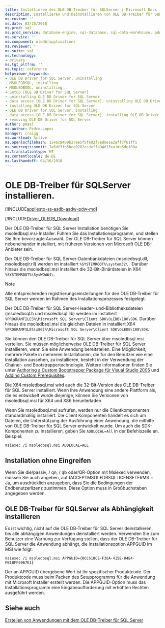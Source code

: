 ```yaml
---
title: Installieren des OLE DB-Treiber für SQLServer | Microsoft Docs
description: Installieren und Deinstallieren von OLE DB-Treiber für SQL Server
ms.custom: ''
ms.date: 03/26/2018
ms.prod: sql
ms.prod_service: database-engine, sql-database, sql-data-warehouse, pdw
ms.service: ''
ms.component: oledb|applications
ms.reviewer: ''
ms.suite: sql
ms.technology:
- drivers
ms.tgt_pltfrm: ''
ms.topic: reference
helpviewer_keywords:
- OLE DB Driver for SQL Server, uninstalling
- MSOLEDBSQL, installing
- MSOLEDBSQL, uninstalling
- Setup [OLE DB Driver for SQL Server]
- uninstalling OLE DB Driver for SQL Server
- data access [OLE DB Driver for SQL Server], uninstalling OLE DB Driver for SQL Server
- installing OLE DB Driver for SQL Server
- OLE DB Driver for SQL Server, installing
- data access [OLE DB Driver for SQL Server], installing OLE DB Driver for SQL Server
- removing OLE DB Driver for SQL Server
author: pmasl
ms.author: Pedro.Lopes
manager: craigg
ms.workload: Active
ms.openlocfilehash: 154ac8409b27ee5f5fe02f7ed8e1e2aff7f61ff1
ms.sourcegitcommit: 7a6df3fd5bea9282ecdeffa94d13ea1da6def80a
ms.translationtype: HT
ms.contentlocale: de-DE
ms.lasthandoff: 04/16/2018
---
```

# <a name="installing-ole-db-driver-for-sql-server"></a>OLE DB-Treiber für SQLServer installieren.
[!INCLUDE[appliesto-ss-asdb-asdw-pdw-md](../../../includes/appliesto-ss-asdb-asdw-pdw-md.md)]

[!INCLUDE[Driver_OLEDB_Download](../../../includes/driver_oledb_download.md)]

Der OLE DB-Treiber für SQL Server Installation benötigen Sie msoledbsql.msi-Installer.
Führen Sie das Installationsprogramm, und stellen Sie Ihre bevorzugte Auswahl. Der OLE DB-Treiber für SQL Server können nebeneinander installiert, mit früheren Versionen von Microsoft OLE DB-Anbieter sein.

Der OLE DB-Treiber für SQL Server-Datenbankdateien (msoledbsql.dll, msoledbsqlr.rll) werden im installiert `%SYSTEMROOT%\system32\` . Darüber hinaus die msoledbsql.msi installiert die 32-Bit-Binärdateien in X64 `%SYSTEMROOT%\SysWOW64\`.

> [!NOTE]  
> Alle entsprechenden registrierungseinstellungen für den OLE DB-Treiber für SQL Server werden im Rahmen des Installationsprozesses festgelegt.  

Der OLE DB-Treiber für SQL Server-Header- und-Bibliotheksdateien (msoledbsql.h und msoledbsql.lib) werden im installiert `%PROGRAMFILES%\Microsoft SQL Server\Client SDK\OLEDB\180\SDK`. Darüber hinaus die msoledbsql.msi die gleichen Dateien in installiert X64 `%PROGRAMFILES(x86)%\Microsoft SQL Server\Client SDK\OLEDB\180\SDK`.  

Sie können den OLE DB-Treiber für SQL Server über msoledbsql.msi verteilen. Sie müssen möglicherweise OLE DB-Treiber für SQL Server installieren, wenn Sie eine Anwendung bereitstellen. Eine Möglichkeit, mehrere Pakete in mehreren Installationen, die für den Benutzer wie eine Installation aussehen, zu installieren, besteht in der Verwendung der Chainer- und Bootstrappertechnologie. Weitere Informationen finden Sie unter [Authoring a Custom Bootstrapper Package für Visual Studio 2005](http://go.microsoft.com/fwlink/?LinkId=115667) und [Adding Custom Prerequisites](http://go.microsoft.com/fwlink/?LinkId=115668).  
  
Die X64 msoledbsql.msi wird auch die 32-Bit-Version des OLE DB-Treiber für SQL Server installiert. Wenn Ihre Anwendung eine andere Plattform als, die es entwickelt wurde diejenige, können Sie Versionen von msoledbsql.msi für X64 und X86 herunterladen.

Wenn Sie msoledbsql.msi aufrufen, werden nur die Clientkomponenten standardmäßig installiert. Die Client Komponenten handelt es sich um Dateien, die Unterstützung der Ausführung einer Anwendung, die mithilfe von OLE DB-Treiber für SQL Server entwickelt wurde. Um auch die SDK-Komponenten zu installieren, geben Sie `ADDLOCAL=All` in der Befehlszeile an. Beispiel:  

`msiexec /i msoledbsql.msi ADDLOCAL=ALL`  

## <a name="silent-install"></a>Installation ohne Eingreifen  
 Wenn Sie die/passiv, / qn, / qb oder/QR-Option mit Msiexec verwenden, müssen Sie auch angeben, auf IACCEPTMSOLEDBSQLLICENSETERMS = Ja, um ausdrücklich anzugeben, dass Sie die Bedingungen der Endbenutzerlizenz zustimmen. Diese Option muss in Großbuchstaben angegeben werden.  

## <a name="installing-ole-db-driver-for-sql-server-as-a-dependency"></a>OLE DB-Treiber für SQLServer als Abhängigkeit installieren  
Es ist wichtig, nicht auf die OLE DB-Treiber für SQL Server deinstallieren, bis alle abhängigen Anwendungen deinstalliert werden. Verwenden Sie zum Benutzer eine Warnung zur Verfügung stellen, dass der OLE DB-Treiber für SQL Server die Anwendung abhängt, die Installationsoption APPGUID im MSI wie folgt:  

 `msiexec /i msoledbsql.msi APPGUID={0CC618CE-F36A-415E-84B4-FB1BFF6967E1}`  

Der an APPGUID übergebene Wert ist Ihr spezifischer Produktcode. Der Produktcode muss beim Packen des Setupprogramms für die Anwendung mit Microsoft Installer erstellt werden.
Die APPGUID-Option muss das Installationsprogramm eine Eingabeaufforderung mit erhöhten Rechten ausgeführt werden.

## <a name="see-also"></a>Siehe auch  
 [Erstellen von Anwendungen mit dem OLE DB-Treiber für SQL Server](../../oledb/applications/building-applications-with-oledb-driver-for-sql-server.md)   
